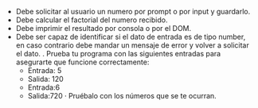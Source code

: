 - Debe solicitar al usuario un numero por prompt o por input y guardarlo.
- Debe calcular el factorial del numero recibido.
- Debe imprimir el resultado por consola o por el DOM.
- Debe ser capaz de identificar si el dato de entrada es de tipo number, en caso contrario debe mandar un
mensaje de error y volver a solicitar el dato.
. Prueba tu programa con las siguientes entradas para asegurarte que funcione correctamente:
  - Entrada: 5
  - Salida: 120
  - Entrada:6
  - Salida:720
· Pruébalo con los números que se te ocurran.
